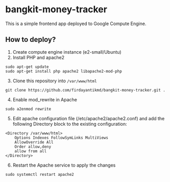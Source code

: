 # bangkit-money-tracker
This is a simple frontend app deployed to Google Compute Engine.

## How to deploy?
1. Create compute engine instance (e2-small/Ubuntu)
2. Install PHP and apache2
```
sudo apt-get update
sudo apt-get install php apache2 libapache2-mod-php
```
3. Clone this repository into `/var/www/html`
```
git clone https://github.com/firdayantikmd/bangkit-money-tracker.git .
```
4. Enable mod_rewrite in Apache
```
sudo a2enmod rewrite
```
5. Edit apache configuration file (/etc/apache2/apache2.conf) and add the following Directory block to the existing configuration:
```
<Directory /var/www/html>
    Options Indexes FollowSymLinks MultiViews
    AllowOverride All
    Order allow,deny
    allow from all
</Directory>
```
6. Restart the Apache service to apply the changes
```
sudo systemctl restart apache2
```
